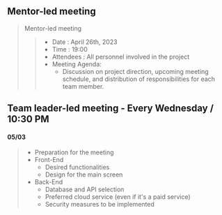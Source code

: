 ## Mentor-led meeting

> Mentor-led meeting
>> - Date : April 26th, 2023
>> - Time : 19:00
>> - Attendees : All personnel involved in the project
>> - Meeting Agenda:
>>    - Discussion on project direction, upcoming meeting schedule, and distribution of responsibilities for each team member.

## Team leader-led meeting - Every Wednesday / 10:30 PM
#### 05/03
> - Preparation for the meeting
>  - Front-End
>    - Desired functionalities
>    - Design for the main screen
>  - Back-End
>    - Database and API selection
>    - Preferred cloud service (even if it's a paid service)
>    - Security measures to be implemented
